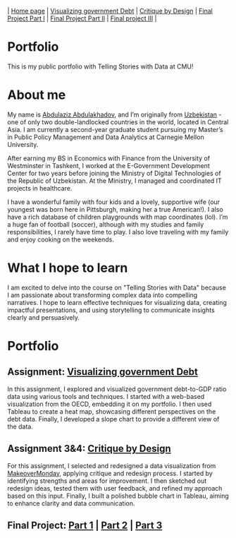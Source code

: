 | [Home page](https://aabdulakhadov.github.io/Portfolio/) | [Visualizing government Debt](/visualizing-government-debt.md) | [Critique by Design](/critique-by-design.md) | [Final Project Part I](/Final-project-part1.md) | [Final Project Part II](/Final-project-part2.md) | [Final project III](Final-project-part-three) |

# Portfolio
This is my public portfolio with Telling Stories with Data at CMU!

# About me
My name is [Abdulaziz Abdulakhadov](https://www.linkedin.com/in/aabdulakhadov/), and I’m originally from [Uzbekistan](https://www.youtube.com/watch?v=fvY0B4k5Pz8) - one of only two double-landlocked countries in the world, located in Central Asia. I am currently a second-year graduate student pursuing my Master’s in Public Policy Management and Data Analytics at Carnegie Mellon University.

After earning my BS in Economics with Finance from the University of Westminster in Tashkent, I worked at the E-Government Development Center for two years before joining the Ministry of Digital Technologies of the Republic of Uzbekistan. At the Ministry, I managed and coordinated IT projects in healthcare.

I have a wonderful family with four kids and a lovely, supportive wife (our youngest was born here in Pittsburgh, making her a true American!). I also have a rich database of children playgrounds with map coordinates (lol). I’m a huge fan of football (soccer), although with my studies and family responsibilities, I rarely have time to play. I also love traveling with my family and enjoy cooking on the weekends.

# What I hope to learn
I am excited to delve into the course on "Telling Stories with Data" because I am passionate about transforming complex data into compelling narratives. I hope to learn effective techniques for visualizing data, creating impactful presentations, and using storytelling to communicate insights clearly and persuasively.

# Portfolio
## Assignment: [Visualizing government Debt](/visualizing-government-debt.md)
In this assignment, I explored and visualized government debt-to-GDP ratio data using various tools and techniques. I started with a web-based visualization from the OECD, embedding it on my portfolio. I then used Tableau to create a heat map, showcasing different perspectives on the debt data. Finally, I developed a slope chart to provide a different view of the data.

## Assignment 3&4: [Critique by Design](/critique-by-design.md)
For this assignment, I selected and redesigned a data visualization from [MakeoverMonday](https://makeovermonday.co.uk/), applying critique and redesign process. I started by identifying strengths and areas for improvement. I then sketched out redesign ideas, tested them with user feedback, and refined my approach based on this input. Finally, I built a polished bubble chart in Tableau, aiming to enhance clarity and data communication.

## Final Project: [Part 1](/Final-project-part1.md) | [Part 2](/Final-project-part2.md) | [Part 3](/Final-project-part2.md)
